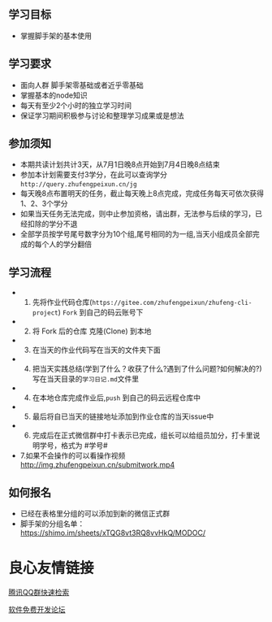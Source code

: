 ## 学习目标
- 掌握脚手架的基本使用

## 学习要求
- 面向人群 脚手架零基础或者近乎零基础
- 掌握基本的node知识
- 每天有至少2个小时的独立学习时间
- 保证学习期间积极参与讨论和整理学习成果或是想法

## 参加须知
- 本期共读计划共计3天，从7月1日晚8点开始到7月4日晚8点结束 
- 参加本计划需要支付3学分，在此可以查询学分 `http://query.zhufengpeixun.cn/jg`
- 每天晚8点布置明天的任务，截止每天晚上8点完成，完成任务每天可依次获得 1、2、3个学分
- 如果当天任务无法完成，则中止参加资格，请出群，无法参与后续的学习，已经扣除的学分不退
- 全部学员按学号尾号数字分为10个组,尾号相同的为一组,当天小组成员全部完成的每个人的学分翻倍

## 学习流程
- 1. 先将作业代码仓库(`https://gitee.com/zhufengpeixun/zhufeng-cli-project`) `Fork` 到自己的码云账号下 
- 2. 将 Fork 后的仓库 克隆(Clone) 到本地
- 3. 在当天的作业代码写在当天的文件夹下面
- 4. 把当天实践总结(学到了什么？收获了什么?遇到了什么问题?如何解决的?)写在当天目录的`学习日记.md`文件里
- 4. 在本地仓库完成作业后,`push` 到自己的码云远程仓库中
- 5. 最后将自已当天的链接地址添加到作业仓库的当天issue中
- 6. 完成后在正式微信群中打卡表示已完成，组长可以给组员加分，打卡里说明学号，格式为 #学号#
- 7.如果不会操作的可以看操作视频  http://img.zhufengpeixun.cn/submitwork.mp4

## 如何报名
- 已经在表格里分组的可以添加到新的微信正式群
- 脚手架的分组名单：https://shimo.im/sheets/xTQG8vt3RQ8vvHkQ/MODOC/






 # 良心友情链接

[腾讯QQ群快速检索](http://u.720life.cn/s/8cf73f7c)

[软件免费开发论坛](http://u.720life.cn/s/bbb01dc0)